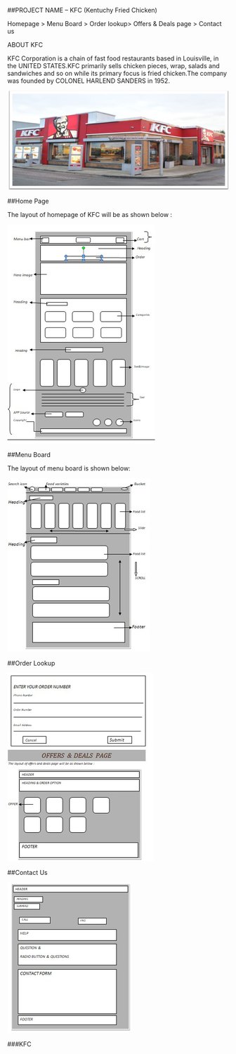 ##PROJECT NAME – KFC (Kentuchy Fried Chicken)

Homepage > Menu Board > Order lookup> Offers & Deals page > Contact us


ABOUT  KFC


KFC Corporation is a chain of fast food restaurants based in Louisville, in the UNITED STATES.KFC primarily sells chicken pieces, wrap, salads and sandwiches and so on while its primary focus is fried chicken.The company was founded by COLONEL HARLEND SANDERS in 1952. 

![](https://github.com/Tannusaini26/Secondproject-documentation/blob/main/Screenshot%202022-02-17%20224349.jpg)

##Home Page

The layout of homepage of KFC will be as shown below :

![](https://github.com/Tannusaini26/Secondproject-documentation/blob/main/Screenshot%202022-02-17%20224548.jpg)

##Menu Board

The layout of menu board is shown below:

![](https://github.com/Tannusaini26/Secondproject-documentation/blob/main/Screenshot%202022-02-17%20224525.jpg)

##Order Lookup

![](https://github.com/Tannusaini26/Secondproject-documentation/blob/main/Screenshot%202022-02-17%20224609.jpg)


##Contact Us

![](https://github.com/Tannusaini26/Secondproject-documentation/blob/main/Screenshot%202022-02-17%20224630.jpg)

###KFC
